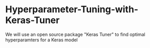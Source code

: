 # Hyperparameter-Tuning-with-Keras-Tuner
We will use an open source package "Keras Tuner" to find optimal hyperparamters for a Keras model
